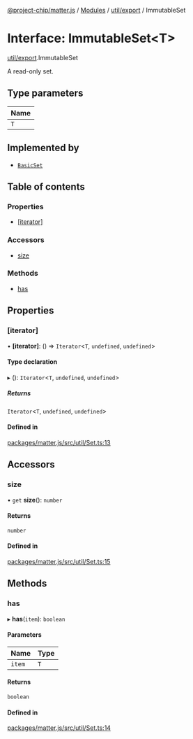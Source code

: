 [@project-chip/matter.js](../README.md) / [Modules](../modules.md) / [util/export](../modules/util_export.md) / ImmutableSet

# Interface: ImmutableSet\<T\>

[util/export](../modules/util_export.md).ImmutableSet

A read-only set.

## Type parameters

| Name |
| :------ |
| `T` |

## Implemented by

- [`BasicSet`](../classes/util_export.BasicSet.md)

## Table of contents

### Properties

- [[iterator]](util_export.ImmutableSet.md#[iterator])

### Accessors

- [size](util_export.ImmutableSet.md#size)

### Methods

- [has](util_export.ImmutableSet.md#has)

## Properties

### [iterator]

• **[iterator]**: () => `Iterator`\<`T`, `undefined`, `undefined`\>

#### Type declaration

▸ (): `Iterator`\<`T`, `undefined`, `undefined`\>

##### Returns

`Iterator`\<`T`, `undefined`, `undefined`\>

#### Defined in

[packages/matter.js/src/util/Set.ts:13](https://github.com/project-chip/matter.js/blob/2d9f2165d2672864fda3496a6d0d5f93597f82c6/packages/matter.js/src/util/Set.ts#L13)

## Accessors

### size

• `get` **size**(): `number`

#### Returns

`number`

#### Defined in

[packages/matter.js/src/util/Set.ts:15](https://github.com/project-chip/matter.js/blob/2d9f2165d2672864fda3496a6d0d5f93597f82c6/packages/matter.js/src/util/Set.ts#L15)

## Methods

### has

▸ **has**(`item`): `boolean`

#### Parameters

| Name | Type |
| :------ | :------ |
| `item` | `T` |

#### Returns

`boolean`

#### Defined in

[packages/matter.js/src/util/Set.ts:14](https://github.com/project-chip/matter.js/blob/2d9f2165d2672864fda3496a6d0d5f93597f82c6/packages/matter.js/src/util/Set.ts#L14)
